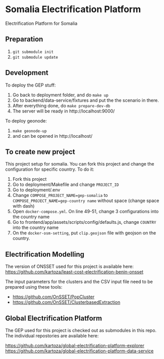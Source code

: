 # Somalia Electrification Platform
Electrification Platform for Somalia

## Preparation
1. `git submodule init`
2. `git submodule update`

## Development
To deploy the GEP stuff:
1. Go back to deployment folder, and do `make up`
2. Go to backend/data-service/fixtures and put the the scenario in there. 
3. After everything done, do `make prepare-dev-db`
4. The server will be ready in http://localhost:9000/

To deploy geonode:
1. `make geonode-up`
2. and can be opened in http://localhost/

## To create new project 
This project setup for somalia. You can fork this project and change the configuration for specific country. To do it:
1. Fork this project
2. Go to deployment/Makefile and change `PROJECT_ID`
3. Go to deployment/.env
4. Change `COMPOSE_PROJECT_NAME=gep-somalia` to `COMPOSE_PROJECT_NAME=gep-country name` without space (change space with dash) 
5. Open `docker-compose.yml`. On line 49-51, change 3 configurations into the country name 
6. Go to frontend/app/assets/scripts/config/defaults.js, change `COUNTRY` into the country name
7. On the `docker-osm-setting`, put `clip.geojson` file with geojson on the country.

## Electrification Modelling

The version of ONSSET used for this project is available here: https://github.com/kartoza/least-cost-electrification-benin-onsset

The input parameters for the clusters and the CSV input file need to be prepared using these tools:

* https://github.com/OnSSET/PopCluster
* https://github.com/OnSSET/ClusterbasedExtraction

## Global Electrification Platform

The GEP used for this project is checked out as submodules in this repo. The individual repostories are available here:

https://github.com/kartoza/global-electrification-platform-explorer
https://github.com/kartoza/global-electrification-platform-data-service
